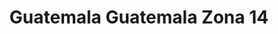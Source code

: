 ---
title: Guatemala Guatemala Zona 14
url: /guatemala-guatemala-zona-14/
latitude: 14.589
longitude: -90.507
---